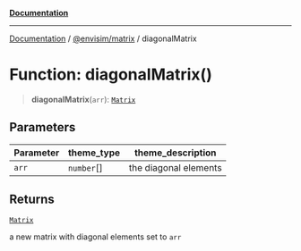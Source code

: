 [**Documentation**](../../../README.md)

---

[Documentation](../../../README.md) / [@envisim/matrix](../README.md) / diagonalMatrix

# Function: diagonalMatrix()

> **diagonalMatrix**(`arr`): [`Matrix`](../classes/Matrix.md)

## Parameters

| Parameter | theme_type | theme_description     |
| --------- | ---------- | --------------------- |
| `arr`     | `number`[] | the diagonal elements |

## Returns

[`Matrix`](../classes/Matrix.md)

a new matrix with diagonal elements set to `arr`
